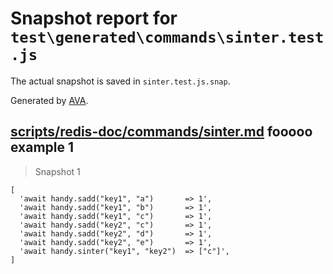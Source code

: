 # Snapshot report for `test\generated\commands\sinter.test.js`

The actual snapshot is saved in `sinter.test.js.snap`.

Generated by [AVA](https://ava.li).

## [scripts/redis-doc/commands/sinter.md](../../../../scripts/redis-doc/commands/sinter.md) fooooo example 1

> Snapshot 1

    [
      'await handy.sadd("key1", "a")       => 1',
      'await handy.sadd("key1", "b")       => 1',
      'await handy.sadd("key1", "c")       => 1',
      'await handy.sadd("key2", "c")       => 1',
      'await handy.sadd("key2", "d")       => 1',
      'await handy.sadd("key2", "e")       => 1',
      'await handy.sinter("key1", "key2")  => ["c"]',
    ]
